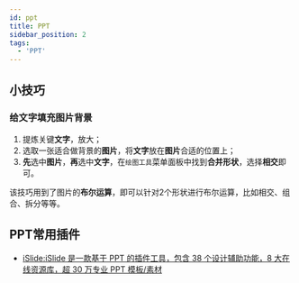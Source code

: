 ```yaml
---
id: ppt
title: PPT
sidebar_position: 2
tags:
  - 'PPT'
---
```


## 小技巧

### 给文字填充图片背景

1. 提炼关键**文字**，放大；
2. 选取一张适合做背景的**图片**，将**文字**放在**图片**合适的位置上；
3. **先**选中**图片**，**再**选中**文字**，在`绘图工具`菜单面板中找到**合并形状**，选择**相交**即可。

该技巧用到了图片的**布尔运算**，即可以针对2个形状进行布尔运算，比如相交、组合、拆分等等。

## PPT常用插件

- [iSlide:iSlide 是一款基于 PPT 的插件工具，包含 38 个设计辅助功能，8 大在线资源库，超 30 万专业 PPT 模板/素材](https://www.islide.cc/)
